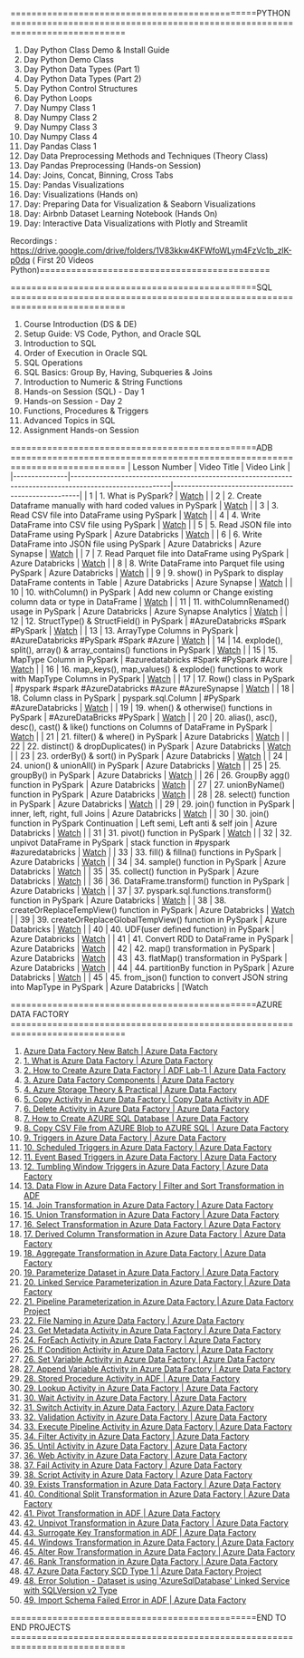 

===============================================PYTHON ============================================================================

1. Day Python Class Demo & Install Guide
2. Day Python Demo Class
3. Day Python Data Types (Part 1)
4. Day Python Data Types (Part 2)
5. Day Python Control Structures
6. Day Python Loops
7. Day Numpy Class 1
8. Day Numpy Class 2
9. Day Numpy Class 3
10. Day Numpy Class 4
11. Day Pandas Class 1
12. Day Data Preprocessing Methods and Techniques (Theory Class)
13. Day Pandas Preprocessing (Hands-on Session)
14. Day: Joins, Concat, Binning, Cross Tabs
15. Day: Pandas Visualizations
16. Day: Visualizations (Hands on)
17. Day: Preparing Data for Visualization & Seaborn Visualizations
18. Day: Airbnb Dataset Learning Notebook (Hands On)
19. Day: Interactive Data Visualizations with Plotly and Streamlit

Recordings :  https://drive.google.com/drive/folders/1V83kkw4KFWfoWLym4FzVc1b_zlK-p0dq ( First 20 Videos Python)============================================


===============================================SQL ============================================================================
1. Course Introduction (DS & DE)
2. Setup Guide: VS Code, Python, and Oracle SQL
3. Introduction to SQL
4. Order of Execution in Oracle SQL
5. SQL Operations
6. SQL Basics: Group By, Having, Subqueries & Joins
7. Introduction to Numeric & String Functions
8. Hands-on Session (SQL) - Day 1
9. Hands-on Session - Day 2
10. Functions, Procedures & Triggers
11. Advanced Topics in SQL
12. Assignment Hands-on Session


===============================================ADB ============================================================================
| Lesson Number | Video Title                                                                                             | Video Link                                         |
|---------------|---------------------------------------------------------------------------------------------------------|----------------------------------------------------|
| 1             | 1. What is PySpark?                                                                                     | [Watch](https://www.youtube.com/watch?v=6MaZoOgJa84) |
| 2             | 2. Create Dataframe manually with hard coded values in PySpark                                          | [Watch](https://www.youtube.com/watch?v=mIAIQI5rMY8) |
| 3             | 3. Read CSV file into DataFrame using PySpark                                                           | [Watch](https://www.youtube.com/watch?v=lRkIQMRXcYw) |
| 4             | 4. Write DataFrame into CSV file using PySpark                                                          | [Watch](https://www.youtube.com/watch?v=SQfTHPvzlEI) |
| 5             | 5. Read JSON file into DataFrame using PySpark | Azure Databricks                                     | [Watch](https://www.youtube.com/watch?v=HdfQWt3DgW0) |
| 6             | 6. Write DataFrame into JSON file using PySpark | Azure Databricks | Azure Synapse            | [Watch](https://www.youtube.com/watch?v=U0iwA473r1c) |
| 7             | 7. Read Parquet file into DataFrame using PySpark | Azure Databricks                                | [Watch](https://www.youtube.com/watch?v=VeeJuNsTjmg) |
| 8             | 8. Write DataFrame into Parquet file using PySpark | Azure Databricks                                | [Watch](https://www.youtube.com/watch?v=Ck8pEx6WafQ) |
| 9             | 9. show() in PySpark to display DataFrame contents in Table | Azure Databricks | Azure Synapse     | [Watch](https://www.youtube.com/watch?v=9VhitO4KFv0) |
| 10            | 10. withColumn() in PySpark | Add new column or Change existing column data or type in DataFrame   | [Watch](https://www.youtube.com/watch?v=RgGT7LfHBQs) |
| 11            | 11. withColumnRenamed() usage in PySpark | Azure Databricks | Azure Synapse Analytics          | [Watch](https://www.youtube.com/watch?v=z2_ajv_aY2Y) |
| 12            | 12. StructType() & StructField() in PySpark | #AzureDatabricks #Spark #PySpark               | [Watch](https://www.youtube.com/watch?v=D0Xoyd7rpV0) |
| 13            | 13. ArrayType Columns in PySpark | #AzureDatabricks #PySpark #Spark #Azure              | [Watch](https://www.youtube.com/watch?v=jN5kRJ0TOf4) |
| 14            | 14. explode(), split(), array() & array_contains() functions in PySpark                             | [Watch](https://www.youtube.com/watch?v=DSiIiDv3fMQ) |
| 15            | 15. MapType Column in PySpark | #azuredatabricks #Spark #PySpark #Azure                | [Watch](https://www.youtube.com/watch?v=k5K3L9c2HaE) |
| 16            | 16. map_keys(), map_values() & explode() functions to work with MapType Columns in PySpark          | [Watch](https://www.youtube.com/watch?v=LJITe8JxFEg) |
| 17            | 17. Row() class in PySpark | #pyspark #spark #AzureDatabricks #Azure #AzureSynapse    | [Watch](https://www.youtube.com/watch?v=Xb592yRvV8A) |
| 18            | 18. Column class in PySpark | pyspark.sql.Column | #PySpark #AzureDatabricks               | [Watch](https://www.youtube.com/watch?v=-TxNzAbbh0s) |
| 19            | 19. when() & otherwise() functions in PySpark | #AzureDataBricks #PySpark                     | [Watch](https://www.youtube.com/watch?v=a0KDOOcN4Oc) |
| 20            | 20. alias(), asc(), desc(), cast() & like() functions on Columns of DataFrame in PySpark            | [Watch](https://www.youtube.com/watch?v=cDLW_GzvMSA) |
| 21            | 21. filter() & where() in PySpark | Azure Databricks                                          | [Watch](https://www.youtube.com/watch?v=YHWIGvBjCNc) |
| 22            | 22. distinct() & dropDuplicates() in PySpark | Azure Databricks                                  | [Watch](https://www.youtube.com/watch?v=YwvGkA9L92c) |
| 23            | 23. orderBy() & sort() in PySpark | Azure Databricks                                       | [Watch](https://www.youtube.com/watch?v=wuxhIe6WzSU) |
| 24            | 24. union() & unionAll() in PySpark | Azure Databricks                                     | [Watch](https://www.youtube.com/watch?v=yt1HAaoUQbg) |
| 25            | 25. groupBy() in PySpark | Azure Databricks                                             | [Watch](https://www.youtube.com/watch?v=IQVMZKjrIH0) |
| 26            | 26. GroupBy agg() function in PySpark | Azure Databricks                                   | [Watch](https://www.youtube.com/watch?v=wRHfkdh4s60) |
| 27            | 27. unionByName() function in PySpark | Azure Databricks                                  | [Watch](https://www.youtube.com/watch?v=CWClMij6KHQ) |
| 28            | 28. select() function in PySpark | Azure Databricks                                    | [Watch](https://www.youtube.com/watch?v=IR9nX5lS924) |
| 29            | 29. join() function in PySpark | inner, left, right, full Joins | Azure Databricks               | [Watch](https://www.youtube.com/watch?v=6mWi5T7SAug) |
| 30            | 30. join() function in PySpark Continuation | Left semi, Left anti & self join | Azure Databricks | [Watch](https://www.youtube.com/watch?v=3hynmMg80Nk) |
| 31            | 31. pivot() function in PySpark                                                     | [Watch](https://www.youtube.com/watch?v=pmPLyMweDSo) |
| 32            | 32. unpivot DataFrame in PySpark | stack function in #pyspark #azuredatabricks            | [Watch](https://www.youtube.com/watch?v=vi4G7N7msh4) |
| 33            | 33. fill() & fillna() functions in PySpark | Azure Databricks                                 | [Watch](https://www.youtube.com/watch?v=YuTKuqOlntw) |
| 34            | 34. sample() function in PySpark | Azure Databricks                                     | [Watch](https://www.youtube.com/watch?v=Razan7aE9YU) |
| 35            | 35. collect() function in PySpark | Azure Databricks                                    | [Watch](https://www.youtube.com/watch?v=eID3bi5_lgM) |
| 36            | 36. DataFrame.transform() function in PySpark | Azure Databricks                                 | [Watch](https://www.youtube.com/watch?v=AL-RYWGErbA) |
| 37            | 37. pyspark.sql.functions.transform() function in PySpark | Azure Databricks                  | [Watch](https://www.youtube.com/watch?v=nZ3otwXnmXQ) |
| 38            | 38. createOrReplaceTempView() function in PySpark | Azure Databricks                       | [Watch](https://www.youtube.com/watch?v=SMuq5zar6Bw) |
| 39            | 39. createOrReplaceGlobalTempView() function in PySpark | Azure Databricks               | [Watch](https://www.youtube.com/watch?v=g-su9xnedso) |
| 40            | 40. UDF(user defined function) in PySpark | Azure Databricks                              | [Watch](https://www.youtube.com/watch?v=deJ0XQfDLFM) |
| 41            | 41. Convert RDD to DataFrame in PySpark | Azure Databricks                              | [Watch](https://www.youtube.com/watch?v=7R_-_K7HxZw) |
| 42            | 42. map() transformation in PySpark | Azure Databricks                                | [Watch](https://www.youtube.com/watch?v=FIGfgqd2D-M) |
| 43            | 43. flatMap() transformation in PySpark | Azure Databricks                             | [Watch](https://www.youtube.com/watch?v=Nwiy-O3vsak) |
| 44            | 44. partitionBy function in PySpark | Azure Databricks                                | [Watch](https://www.youtube.com/watch?v=JFVl-9YB84U) |
| 45            | 45. from_json() function to convert JSON string into MapType in PySpark | Azure Databricks | [Watch

===============================================AZURE DATA FACTORY ============================================================================


1. [Azure Data Factory New Batch | Azure Data Factory](https://www.youtube.com/watch?v=6PD0ckur57w)
2. [1. What is Azure Data Factory | Azure Data Factory](https://www.youtube.com/watch?v=i_JxI8Gq7I8)
3. [2. How to Create Azure Data Factory | ADF Lab-1 | Azure Data Factory](https://www.youtube.com/watch?v=YDWt7jKHTw8)
4. [3. Azure Data Factory Components | Azure Data Factory](https://www.youtube.com/watch?v=yQ_HpUO2EDQ)
5. [4. Azure Storage Theory & Practical | Azure Data Factory](https://www.youtube.com/watch?v=OflY55XuIt0)
6. [5. Copy Activity in Azure Data Factory | Copy Data Activity in ADF](https://www.youtube.com/watch?v=W8M06aDHKmw)
7. [6. Delete Activity in Azure Data Factory | Azure Data Factory](https://www.youtube.com/watch?v=t0fIZEKEY_U)
8. [7. How to Create AZURE SQL Database | Azure Data Factory](https://www.youtube.com/watch?v=7Slw6VqLhsE)
9. [8. Copy CSV File from AZURE Blob to AZURE SQL | Azure Data Factory](https://www.youtube.com/watch?v=Qk49ztvfgSw)
10. [9. Triggers in Azure Data Factory | Azure Data Factory](https://www.youtube.com/watch?v=J9wp0luWgcA)
11. [10. Scheduled Triggers in Azure Data Factory | Azure Data Factory](https://www.youtube.com/watch?v=kb0YHejynXM)
12. [11. Event Based Triggers in Azure Data Factory | Azure Data Factory](https://www.youtube.com/watch?v=3IRmuPaauYU)
13. [12. Tumbling Window Triggers in Azure Data Factory | Azure Data Factory](https://www.youtube.com/watch?v=B5JR05w5Yno)
14. [13. Data Flow in Azure Data Factory | Filter and Sort Transformation in ADF](https://www.youtube.com/watch?v=QMYC_97DOTA)
15. [14. Join Transformation in Azure Data Factory | Azure Data Factory](https://www.youtube.com/watch?v=e7_B65OYXiw)
16. [15. Union Transformation in Azure Data Factory | Azure Data Factory](https://www.youtube.com/watch?v=DzRFEiucyr8)
17. [16. Select Transformation in Azure Data Factory | Azure Data Factory](https://www.youtube.com/watch?v=ah-mnKWw1EY)
18. [17. Derived Column Transformation in Azure Data Factory | Azure Data Factory](https://www.youtube.com/watch?v=eeWA28b9840)
19. [18. Aggregate Transformation in Azure Data Factory | Azure Data Factory](https://www.youtube.com/watch?v=MQ9lbyi539s)
20. [19. Parameterize Dataset in Azure Data Factory | Azure Data Factory](https://www.youtube.com/watch?v=PhNkleEVgS8)
21. [20. Linked Service Parameterization in Azure Data Factory | Azure Data Factory](https://www.youtube.com/watch?v=_iGRzIht9ps)
22. [21. Pipeline Parameterization in Azure Data Factory | Azure Data Factory Project](https://www.youtube.com/watch?v=DtCXJpiv5eA)
23. [22. File Naming in Azure Data Factory | Azure Data Factory](https://www.youtube.com/watch?v=IJE8frLCX1k)
24. [23. Get Metadata Activity in Azure Data Factory | Azure Data Factory](https://www.youtube.com/watch?v=mYlpbgggcnE)
25. [24. ForEach Activity in Azure Data Factory | Azure Data Factory](https://www.youtube.com/watch?v=HjZ0EYGYk_Y)
26. [25. If Condition Activity in Azure Data Factory | Azure Data Factory](https://www.youtube.com/watch?v=o00fkHX75d8)
27. [26. Set Variable Activity in Azure Data Factory | Azure Data Factory](https://www.youtube.com/watch?v=vzxUiG4z1nE)
28. [27. Append Variable Activity in Azure Data Factory | Azure Data Factory](https://www.youtube.com/watch?v=Ce9glJTzimo)
29. [28. Stored Procedure Activity in ADF | Azure Data Factory](https://www.youtube.com/watch?v=p5T5g6F45HI)
30. [29. Lookup Activity in Azure Data Factory | Azure Data Factory](https://www.youtube.com/watch?v=f9Tq5fIY0vY)
31. [30. Wait Activity in Azure Data Factory | Azure Data Factory](https://www.youtube.com/watch?v=sTaMfhXykmo)
32. [31. Switch Activity in Azure Data Factory | Azure Data Factory](https://www.youtube.com/watch?v=6STTVDQrGss)
33. [32. Validation Activity in Azure Data Factory | Azure Data Factory](https://www.youtube.com/watch?v=mFsifcklyrc)
34. [33. Execute Pipeline Activity in Azure Data Factory | Azure Data Factory](https://www.youtube.com/watch?v=MKMd5cjLtuQ)
35. [34. Filter Activity in Azure Data Factory | Azure Data Factory](https://www.youtube.com/watch?v=755sODGOUlw)
36. [35. Until Activity in Azure Data Factory | Azure Data Factory](https://www.youtube.com/watch?v=V579BqH7CnY)
37. [36. Web Activity in Azure Data Factory | Azure Data Factory](https://www.youtube.com/watch?v=V2ZA8iE39dg)
38. [37. Fail Activity in Azure Data Factory | Azure Data Factory](https://www.youtube.com/watch?v=eukQ3VzMH2g)
39. [38. Script Activity in Azure Data Factory | Azure Data Factory](https://www.youtube.com/watch?v=A_ioZw8LJdU)
40. [39. Exists Transformation in Azure Data Factory | Azure Data Factory](https://www.youtube.com/watch?v=I9BGJYbaDxY)
41. [40. Conditional Split Transformation in Azure Data Factory | Azure Data Factory](https://www.youtube.com/watch?v=Di1fKLunb3s)
42. [41. Pivot Transformation in ADF | Azure Data Factory](https://www.youtube.com/watch?v=x4rgruCphpU)
43. [42. Unpivot Transformation in Azure Data Factory | Azure Data Factory](https://www.youtube.com/watch?v=qyfZXvmYGFo)
44. [43. Surrogate Key Transformation in ADF | Azure Data Factory](https://www.youtube.com/watch?v=faRuXo6VaDo)
45. [44. Windows Transformation in Azure Data Factory | Azure Data Factory](https://www.youtube.com/watch?v=33aSZTeftKc)
46. [45. Alter Row Transformation in Azure Data Factory | Azure Data Factory](https://www.youtube.com/watch?v=BRc6LOOAqhY)
47. [46. Rank Transformation in Azure Data Factory | Azure Data Factory](https://www.youtube.com/watch?v=WDvlYDCYoZo)
48. [47. Azure Data Factory SCD Type 1 | Azure Data Factory Project](https://www.youtube.com/watch?v=QBZZmtrXGWE)
49. [48. Error Solution - Dataset is using 'AzureSqlDatabase' Linked Service with SQLVersion v2 Type](https://www.youtube.com/watch?v=cNC9eRVRlRg)
50. [49. Import Schema Failed Error in ADF | Azure Data Factory](https://www.youtube.com/watch?v=Xc6JKGoNldA)



===============================================END TO END PROJECTS ============================================================================
